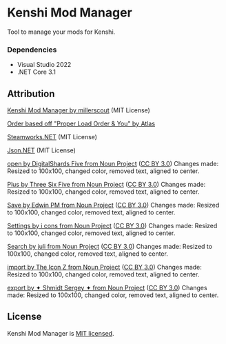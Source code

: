# Kenshi Mod Manager
 
Tool to manage your mods for Kenshi.

### Dependencies

- Visual Studio 2022
- .NET Core 3.1

## Attribution

[Kenshi Mod Manager by millerscout](https://github.com/millerscout/Kenshi-Mod-Manager) (MIT License)

[Order based off "Proper Load Order & You" by Atlas](https://steamcommunity.com/sharedfiles/filedetails/?id=1850250979)

[Steamworks.NET](https://github.com/rlabrecque/Steamworks.NET) (MIT License)

[Json.NET](https://www.newtonsoft.com/json) (MIT License)

[open by DigitalShards Five from Noun Project](https://thenounproject.com/icon/open-1904155/) ([CC BY 3.0](https://creativecommons.org/licenses/by/3.0/))
Changes made: Resized to 100x100, changed color, removed text, aligned to center.

[Plus by Three Six Five from Noun Project](https://thenounproject.com/icon/plus-2048207/) ([CC BY 3.0](https://creativecommons.org/licenses/by/3.0/))
Changes made: Resized to 100x100, changed color, removed text, aligned to center.

[Save by Edwin PM from Noun Project](https://thenounproject.com/icon/save-1031851/) ([CC BY 3.0](https://creativecommons.org/licenses/by/3.0/))
Changes made: Resized to 100x100, changed color, removed text, aligned to center.

[Settings by i cons from Noun Project](https://thenounproject.com/icon/settings-2650523/) ([CC BY 3.0](https://creativecommons.org/licenses/by/3.0/))
Changes made: Resized to 100x100, changed color, removed text, aligned to center.

[Search by juli from Noun Project](https://thenounproject.com/icon/search-875352/) ([CC BY 3.0](https://creativecommons.org/licenses/by/3.0/))
Changes made: Resized to 100x100, changed color, removed text, aligned to center.

[import by The Icon Z from Noun Project](https://thenounproject.com/icon/import-3323719/) ([CC BY 3.0](https://creativecommons.org/licenses/by/3.0/))
Changes made: Resized to 100x100, changed color, removed text, aligned to center.

[export by ✦ Shmidt Sergey ✦ from Noun Project](https://thenounproject.com/icon/export-534720/) ([CC BY 3.0](https://creativecommons.org/licenses/by/3.0/))
Changes made: Resized to 100x100, changed color, removed text, aligned to center.

## License

Kenshi Mod Manager is [MIT licensed](./LICENSE).
